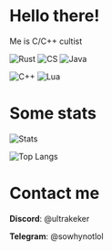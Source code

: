 # Hello there!
Me is C/C++ cultist

![Rust](https://cdn.discordapp.com/emojis/874320285824852008.png?v=1&size=48&quality=lossless)
![CS](https://cdn.discordapp.com/emojis/1056178935446114356.webp?size=48&quality=lossless)
![Java](https://cdn.discordapp.com/emojis/1055907923731169401.webp?size=48&quality=lossless)

![C++](https://cdn.discordapp.com/emojis/853515718028558336.gif?v=1&size=48&quality=lossless)
![Lua](https://cdn.discordapp.com/emojis/1056182914385203210.webp?size=48&quality=lossless)

# Some stats
![Stats](https://github-readme-stats.vercel.app/api?username=Myr-13&count_private=true&theme=vue&show_icons=true)

![Top Langs](https://github-readme-stats.vercel.app/api/top-langs/?username=Myr-13)

# Contact me
**Discord**: @ultrakeker

**Telegram**: @sowhynotlol
